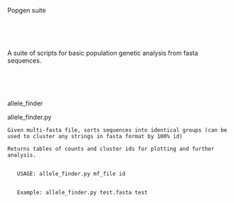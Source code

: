 Popgen suite

<br /> <br /> <br />

A suite of scripts for basic population genetic analysis from fasta sequences.

<br /> <br /> <br />

allele_finder

allele_finder.py


    Given multi-fasta file, sorts sequences into identical groups (can be used to cluster any strings in fasta format by 100% id)

    Returns tables of counts and cluster ids for plotting and further analysis.


       USAGE: allele_finder.py mf_file id


       Example: allele_finder.py test.fasta test

